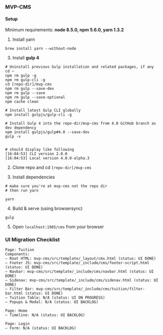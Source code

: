 ### MVP-CMS

#### Setup

Minimum requirements: __node 8.5.0, npm 5.6.0, yarn 1.3.2__

1. Install yarn
```
brew install yarn --without-node
```

3. Install __gulp 4__
```
# Uninstall previous Gulp installation and related packages, if any
cd ~
npm rm gulp -g
npm rm gulp-cli -g
cd [repo-dir]/mvp-cms
npm rm gulp --save-dev
npm rm gulp --save
npm rm gulp --save-optional
npm cache clean

# Install latest Gulp CLI globally
npm install gulpjs/gulp-cli -g

# Install Gulp 4 into the repo-dir/mvp-cms from 4.0 GitHub branch as dev dependency
npm install gulpjs/gulp#4.0 --save-dev
gulp -v


# should display like following
[16:04:53] CLI version 2.0.0
[16:04:53] Local version 4.0.0-alpha.3
```

2. Clone repo and cd `[repo-dir]/mvp-cms`

3. Install dependencies
```
# make sure you're at mvp-cms not the repo dir
# then run yarn

yarn
```

4. Build & serve (using browsersync)
```
gulp
```

5. Open `localhost:1985/cms` from your browser

### UI Migration Checklist

```
Page: Tuition
Components:
– Root HTML: mvp-cms/src/template/_layout/cms.html (status: UI DONE)
– Footer JS: mvp-cms/src/template/_include/cms/footer-script.html (status: UI DONE)
– Navbar: mvp-cms/src/template/_include/cms/navbar.html (status: UI DONE)
– Sidenav: mvp-cms/src/template/_include/cms/sidenav.html (status: UI DONE)
– Filter Bar: mvp-cms/src/template/_include/cms/tuition/filter-bar.html (status: UI DONE)
– Tuition Table: N/A (status: UI ON PROGRESS)
– Popups & Modal: N/A (status: UI BACKLOG)

Page: Home
– Timeline: N/A (status: UI BACKLOG)

Page: Login
– Form: N/A (status: UI BACKLOG)
```